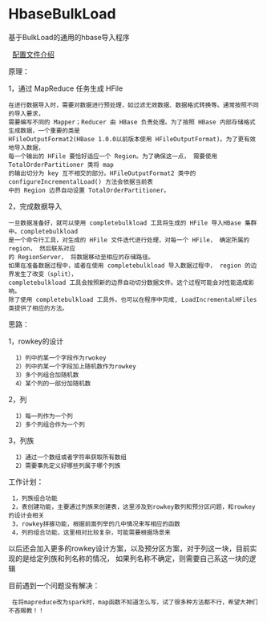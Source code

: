 # HbaseBulkLoad
基于BulkLoad的通用的hbase导入程序


   [配置文件介绍](https://github.com/jimmy-src/HbaseBulkLoad/wiki/%E9%85%8D%E7%BD%AE%E6%96%87%E4%BB%B6)


原理：

1，通过 MapReduce 任务生成 HFile

    在进行数据导入时，需要对数据进行预处理，如过滤无效数据、数据格式转换等。通常按照不同的导入要求，
    需要编写不同的 Mapper；Reducer 由 HBase 负责处理。为了按照 HBase 内部存储格式生成数据，一个重要的类是
    HFileOutputFormat2(HBase 1.0.0以前版本使用 HFileOutputFormat)。为了更有效地导入数据，
    每一个输出的 HFile 要恰好适应一个 Region。为了确保这一点， 需要使用 TotalOrderPartitioner 类将 map
    的输出切分为 key 互不相交的部分。HFileOutputFormat2 类中的 configureIncrementalLoad() 方法会依据当前表
    中的 Region 边界自动设置 TotalOrderPartitioner。

2，完成数据导入

    一旦数据准备好，就可以使用 completebulkload 工具将生成的 HFile 导入HBase 集群中。completebulkload
    是一个命令行工具，对生成的 HFile 文件迭代进行处理，对每一个 HFile， 确定所属的 region， 然后联系对应
    的 RegionServer， 将数据移动至相应的存储路径。
    如果在准备数据过程中，或者在使用 completebulkload 导入数据过程中， region 的边界发生了改变（split），
    completebulkload 工具会按照新的边界自动切分数据文件。这个过程可能会对性能造成影响。
    除了使用 completebulkload 工具外，也可以在程序中完成, LoadIncrementalHFiles 类提供了相应的方法。


 思路：
 
 1，rowkey的设计
 
      1）列中的某一个字段作为rwokey
      2）列中的某一个字段加上随机数作为rowkey
      3）多个列组合加随机数
      4）某个列的一部分加随机数
      
 2，列
 
      1）每一列作为一个列
      2）多个列组合作为一个列
      
 3，列族
 
      1）通过一个数组或者字符串获取所有数组
      2）需要事先定义好哪些列属于哪个列族


 工作计划：
 
     1，列族组合功能
     2，表创建功能，主要通过列族来创建表，这里涉及到rowkey散列和预分区问题，和rowkey的设计会相关
     3，rowkey拼接功能，根据前面列举的几中情况来写相应的函数
     4，列的组合功能，这里相对比较复杂，可能需要根据场景来


以后还会加入更多的rowkey设计方案，以及预分区方案，对于列这一块，目前实现的是给定列族和列名称的情况，
如果列名称不确定，则需要自己系这一块的逻辑

目前遇到一个问题没有解决：

     在将mapreduce改为spark时，map函数不知道怎么写，试了很多种方法都不行，希望大神们不吝赐教！！
